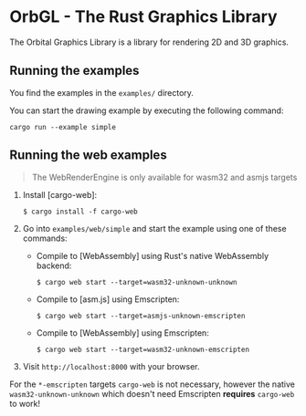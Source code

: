 # OrbGL - The Rust Graphics Library

The Orbital Graphics Library is a library for rendering 2D and 3D graphics.

## Running the examples

You find the examples in the `examples/` directory.

You can start the drawing example by executing the following command:

```text
cargo run --example simple
```

## Running the web examples

> The WebRenderEngine is only available for wasm32 and asmjs targets

1. Install [cargo-web]:

       $ cargo install -f cargo-web

3. Go into `examples/web/simple` and start the example using one of these commands:

    * Compile to [WebAssembly] using Rust's native WebAssembly backend:

          $ cargo web start --target=wasm32-unknown-unknown

    * Compile to [asm.js] using Emscripten:

          $ cargo web start --target=asmjs-unknown-emscripten

    * Compile to [WebAssembly] using Emscripten:

          $ cargo web start --target=wasm32-unknown-emscripten

4. Visit `http://localhost:8000` with your browser.

For the `*-emscripten` targets `cargo-web` is not necessary, however
the native `wasm32-unknown-unknown` which doesn't need Emscripten
**requires** `cargo-web` to work!